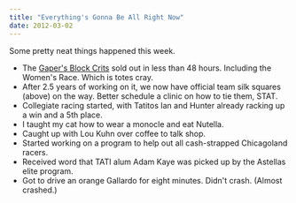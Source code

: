 ```yaml
---
title: "Everything's Gonna Be All Right Now"
date: 2012-03-02
---
```


Some pretty neat things happened this week.

- The [Gaper's Block Crits](https://www.bikereg.com/Net/15540) sold out in less than 48 hours. Including the Women's Race. Which is totes cray.
- After 2.5 years of working on it, we now have official team silk squares (above) on the way. Better schedule a clinic on how to tie them, STAT.
- Collegiate racing started, with Tatitos Ian and Hunter already racking up a win and a 5th place.
- I taught my cat how to wear a monocle and eat Nutella.
- Caught up with Lou Kuhn over coffee to talk shop.
- Started working on a program to help out all cash-strapped Chicagoland racers.
- Received word that TATI alum Adam Kaye was picked up by the Astellas elite program.
- Got to drive an orange Gallardo for eight minutes. Didn't crash. (Almost crashed.)
